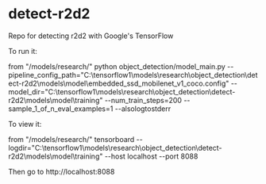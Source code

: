 # detect-r2d2
Repo for detecting r2d2 with Google's TensorFlow


To run it:

from "/models/research/"
python object_detection/model_main.py --pipeline_config_path="C:\tensorflow1\models\research\object_detection\detect-r2d2\models\model\embedded_ssd_mobilenet_v1_coco.config" --model_dir="C:\tensorflow1\models\research\object_detection\detect-r2d2\models\model\training" --num_train_steps=200 --sample_1_of_n_eval_examples=1 --alsologtostderr


To view it: 

from "/models/research/"
tensorboard --logdir="C:\tensorflow1\models\research\object_detection\detect-r2d2\models\model\training" --host localhost --port 8088

Then go to http://localhost:8088

